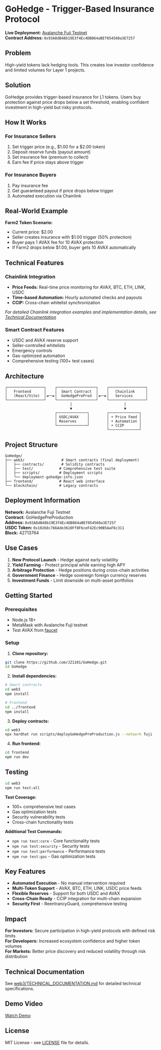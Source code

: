 # GoHedge - Trigger-Based Insurance Protocol

**Live Deployment:** [Avalanche Fuji Testnet](https://testnet.snowtrace.io/address/0x93A8dB48b19E3f4Ec4DB864aBEf054560a3E7257)  
**Contract Address:** `0x93A8dB48b19E3f4Ec4DB864aBEf054560a3E7257`

## Problem

High-yield tokens lack hedging tools. This creates low investor confidence and limited volumes for Layer 1 projects.

## Solution

GoHedge provides trigger-based insurance for L1 tokens. Users buy protection against price drops below a set threshold, enabling confident investment in high-yield but risky protocols.

## How It Works

### For Insurance Sellers
1. Set trigger price (e.g., $1.00 for a $2.00 token)
2. Deposit reserve funds (payout amount)
3. Set insurance fee (premium to collect)
4. Earn fee if price stays above trigger

### For Insurance Buyers  
1. Pay insurance fee
2. Get guaranteed payout if price drops below trigger
3. Automated execution via Chainlink

## Real-World Example

**Farm2 Token Scenario:**
- Current price: $2.00
- Seller creates insurance with $1.00 trigger (50% protection)
- Buyer pays 1 AVAX fee for 10 AVAX protection
- If Farm2 drops below $1.00, buyer gets 10 AVAX automatically

## Technical Features

### Chainlink Integration
- **Price Feeds:** Real-time price monitoring for AVAX, BTC, ETH, LINK, USDC
- **Time-based Automation:** Hourly automated checks and payouts
- **CCIP:** Cross-chain whitelist synchronization

*For detailed Chainlink integration examples and implementation details, see [Technical Documentation](web3/TECHNICAL_DOCUMENTATION.md#example-chainlink-integration)*

### Smart Contract Features
- USDC and AVAX reserve support
- Seller-controlled whitelists
- Emergency controls
- Gas-optimized automation
- Comprehensive testing (100+ test cases)

## Architecture

```
┌─────────────────┐    ┌──────────────────┐    ┌─────────────────┐
│   Frontend      │    │  Smart Contract  │    │   Chainlink     │
│   (React/Vite)  │◄──►│  GoHedgePreProd  │◄──►│   Services      │
└─────────────────┘    └──────────────────┘    └─────────────────┘
                              │                        │
                              ▼                        ▼
                       ┌──────────────┐        ┌──────────────┐
                       │ USDC/AVAX    │        │ • Price Feed │
                       │ Reserves     │        │ • Automation │
                       └──────────────┘        │ • CCIP       │
                                               └──────────────┘
```

## Project Structure

```
GoHedge/
├── web3/                 # Smart contracts (final deployment)
│   ├── contracts/        # Solidity contracts
│   ├── test/            # Comprehensive test suite
│   ├── scripts/         # Deployment scripts
│   └── deployment-gohedge-info.json
├── frontend/            # React web interface
└── blockchain/          # Legacy contracts
```

## Deployment Information

**Network:** Avalanche Fuji Testnet  
**Contract:** GoHedgePreProduction  
**Address:** `0x93A8dB48b19E3f4Ec4DB864aBEf054560a3E7257`  
**USDC Token:** `0x10268c766Ade3610Ff8F6ceF42Ec90B5AaF6c311`  
**Block:** 42713764  

## Use Cases

1. **New Protocol Launch** - Hedge against early volatility
2. **Yield Farming** - Protect principal while earning high APY  
3. **Arbitrage Protection** - Hedge positions during cross-chain activities
4. **Government Finance** - Hedge sovereign foreign currency reserves
5. **Investment Funds** - Limit downside on multi-asset portfolios

## Getting Started

### Prerequisites
- Node.js 18+
- MetaMask with Avalanche Fuji testnet
- Test AVAX from [faucet](https://faucet.avax.network/)

### Setup

1. **Clone repository:**
```bash
git clone https://github.com/JZ1101/GoHedge.git
cd GoHedge
```

2. **Install dependencies:**
```bash
# Smart contracts
cd web3
npm install

# Frontend
cd ../frontend  
npm install
```

3. **Deploy contracts:**
```bash
cd web3
npx hardhat run scripts/deployGoHedgePreProduction.js --network fuji
```

4. **Run frontend:**
```bash
cd frontend
npm run dev
```

## Testing

```bash
cd web3
npm run test:all
```

**Test Coverage:**
- 100+ comprehensive test cases
- Gas optimization tests
- Security vulnerability tests
- Cross-chain functionality tests

**Additional Test Commands:**
- `npm run test:core` - Core functionality tests
- `npm run test:security` - Security tests
- `npm run test:performance` - Performance tests
- `npm run test:gas` - Gas optimization tests

## Key Features

- **Automated Execution** - No manual intervention required
- **Multi-Token Support** - AVAX, BTC, ETH, LINK, USDC price feeds
- **Flexible Reserves** - Support for both USDC and AVAX
- **Cross-Chain Ready** - CCIP integration for multi-chain expansion
- **Security First** - ReentrancyGuard, comprehensive testing

## Impact

**For Investors:** Secure participation in high-yield protocols with defined risk limits  
**For Developers:** Increased ecosystem confidence and higher token volumes  
**For Markets:** Better price discovery and reduced volatility through risk distribution

## Technical Documentation

See [web3/TECHNICAL_DOCUMENTATION.md](web3/TECHNICAL_DOCUMENTATION.md) for detailed technical specifications.

## Demo Video

[Watch Demo](https://youtu.be/TjyQAORsQ0w)

## License

MIT License - see [LICENSE](LICENSE) file for details.